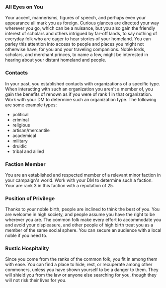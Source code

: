 
### All Eyes on You
Your accent, mannerisms, figures of speech, and perhaps even your appearance all mark you as foreign. Curious glances are directed your way wherever you go, which can be a nuisance, but you also gain the friendly interest of scholars and others intrigued by far-off lands, to say nothing of everyday folk who are eager to hear stories of your homeland.
You can parley this attention into access to people and places you might not otherwise have, for you and your traveling companions. Noble lords, scholars, and merchant princes, to name a few, might be interested in hearing about your distant homeland and people. 


### Contacts
In your past, you established contacts with organizations of a specific type. When interacting with such an organization you aren't a member of, you gain the benefits of renown as if you were of rank 1 in that organization.
Work with your DM to determine such an organization type. The following are some example types:
<div class="listNoGap"></div>

- political
- criminal
- religious
- artisan/mercantile
- academical
- military
- druidic
- tribal and allied


### Faction Member
You are an established and respected member of a relevant minor faction in your campaign's world. Work with your DM to determine such a faction. Your are rank 3 in this faction with a reputation of 25.


### Position of Privilege
Thanks to your noble birth, people are inclined to think the best of you. You are welcome in high society, and people assume you have the right to be wherever you are. The common folk make every effort to accommodate you and avoid your displeasure, and other people of high birth treat you as a member of the same social sphere. You can secure an audience with a local noble if you need to.


### Rustic Hospitality
Since you come from the ranks of the common folk, you fit in among them with ease. You can find a place to hide, rest, or recuperate among other commoners, unless you have shown yourself to be a danger to them. They will shield you from the law or anyone else searching for you, though they will not risk their lives for you.